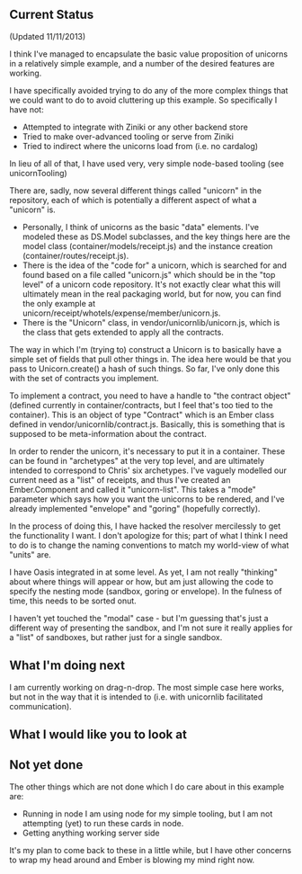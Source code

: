 Current Status
--------------

(Updated 11/11/2013)

I think I've managed to encapsulate the basic value proposition of unicorns in a relatively simple example, and a number of the
desired features are working.

I have specifically avoided trying to do any of the more complex things that we could want to do to avoid cluttering up this
example.  So specifically I have not:

 * Attempted to integrate with Ziniki or any other backend store
 * Tried to make over-advanced tooling or serve from Ziniki
 * Tried to indirect where the unicorns load from (i.e. no cardalog)

In lieu of all of that, I have used very, very simple node-based tooling (see unicornTooling)

There are, sadly, now several different things called "unicorn" in the repository, each of which is potentially a different
aspect of what a "unicorn" is.

 * Personally, I think of unicorns as the basic "data" elements.  I've modeled these as DS.Model subclasses, and the key
   things here are the model class (container/models/receipt.js) and the instance creation (container/routes/receipt.js).
 * There is the idea of the "code for" a unicorn, which is searched for and found based on a file called "unicorn.js"
   which should be in the "top level" of a unicorn code repository.  It's not exactly clear what this will ultimately mean
   in the real packaging world, but for now, you can find the only example at unicorn/receipt/whotels/expense/member/unicorn.js.
 * There is the "Unicorn" class, in vendor/unicornlib/unicorn.js, which is the class that gets extended to apply all the
   contracts.

The way in which I'm (trying to) construct a Unicorn is to basically have a simple set of fields that pull other things in.
The idea here would be that you pass to Unicorn.create() a hash of such things.  So far, I've only done this with the set
of contracts you implement.

To implement a contract, you need to have a handle to "the contract object" (defined currently in container/contracts, but I
feel that's too tied to the container).  This is an object of type "Contract" which is an Ember class defined in
vendor/unicornlib/contract.js.  Basically, this is something that is supposed to be meta-information about the contract.

In order to render the unicorn, it's necessary to put it in a container.  These can be found in "archetypes" at the very top
level, and are ultimately intended to correspond to Chris' six archetypes.  I've vaguely modelled our current need as a "list"
of receipts, and thus I've created an Ember.Component and called it "unicorn-list".  This takes a "mode" parameter which says
how you want the unicorns to be rendered, and I've already implemented "envelope" and "goring" (hopefully correctly).

In the process of doing this, I have hacked the resolver mercilessly to get the functionality I want.  I don't apologize for
this; part of what I think I need to do is to change the naming conventions to match my world-view of what "units" are.

I have Oasis integrated in at some level.  As yet, I am not really "thinking" about where things will appear or how, but am
just allowing the code to specify the nesting mode (sandbox, goring or envelope).  In the fulness of time, this needs to be
sorted onut.

I haven't yet touched the "modal" case - but I'm guessing that's just a different way of presenting the sandbox, and I'm not
sure it really applies for a "list" of sandboxes, but rather just for a single sandbox.

What I'm doing next
-------------------

I am currently working on drag-n-drop.  The most simple case here works, but not in the way that it is intended to (i.e.
with unicornlib facilitated communication).

What I would like you to look at
--------------------------------

Not yet done
------------

The other things which are not done which I do care about in this example are:

 * Running in node
   I am using node for my simple tooling, but I am not attempting (yet) to run these cards in node.
 * Getting anything working server side

It's my plan to come back to these in a little while, but I have other concerns to wrap my head around and Ember is blowing my
mind right now.
